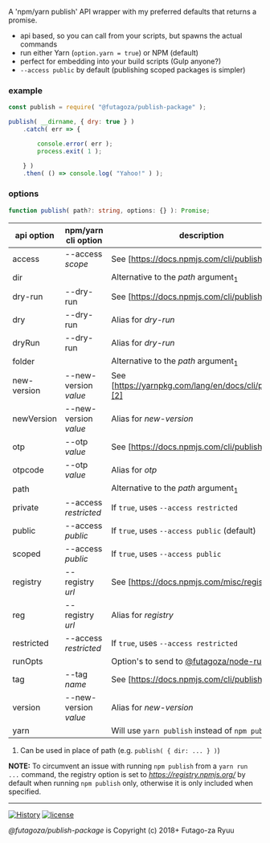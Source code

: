 A 'npm/yarn publish' API wrapper with my preferred defaults that returns a promise.

* api based, so you can call from your scripts, but spawns the actual commands
* run either Yarn (`option.yarn = true`) or NPM (default)
* perfect for embedding into your build scripts (Gulp anyone?)
* `--access public` by default (publishing scoped packages is simpler)

### example

```js
const publish = require( "@futagoza/publish-package" );

publish( __dirname, { dry: true } )
    .catch( err => {

        console.error( err );
        process.exit( 1 );

    } )
    .then( () => console.log( "Yahoo!" ) );
```

### options

```ts
function publish( path?: string, options: {} ): Promise;
```

| api option | npm/yarn cli option | description |
| ---------- | ------------------- | ---------------- |
| access | --access _scope_ | See [https://docs.npmjs.com/cli/publish][1] |
| dir | | Alternative to the _path_ argument<sub>1</sub> |
| dry-run | --dry-run | See [https://docs.npmjs.com/cli/publish][1] |
| dry | --dry-run | Alias for _dry-run_ |
| dryRun | --dry-run | Alias for _dry-run_ |
| folder | | Alternative to the _path_ argument<sub>1</sub> |
| new-version | --new-version _value_ | See [https://yarnpkg.com/lang/en/docs/cli/publish/][2] |
| newVersion | --new-version _value_ | Alias for _new-version_ |
| otp | --otp _value_ | See [https://docs.npmjs.com/cli/publish][1] |
| otpcode | --otp _value_ | Alias for _otp_ |
| path | | Alternative to the _path_ argument<sub>1</sub> |
| private | --access _restricted_ | If `true`, uses `--access restricted` |
| public | --access _public_ | If `true`, uses `--access public` (default) |
| scoped | --access _public_ | If `true`, uses `--access public` |
| registry | --registry _url_ | See [https://docs.npmjs.com/misc/registry][3] |
| reg | --registry _url_ | Alias for _registry_ |
| restricted | --access _restricted_ | If `true`, uses `--access restricted` |
| runOpts | | Option's to send to [@futagoza/node-run](https://www.npmjs.com/package/@futagoza/node-run) |
| tag | --tag _name_ | See [https://docs.npmjs.com/cli/publish][1] |
| version | --new-version _value_ | Alias for _new-version_ |
| yarn | | Will use `yarn publish` instead of `npm publish` |

1. Can be used in place of path (e.g. `publish( { dir: ... } )`)

**NOTE:** To circumvent an issue with running `npm publish` from a `yarn run ...` command, the registry option is set to _https://registry.npmjs.org/_ by default when running `npm publish` only, otherwise it is only included when specified.

-----

[![History](https://img.shields.io/badge/github.com/futagoza/gulp-changelog-yellow.svg)](https://github.com/futagoza/gulp/blob/master/CHANGELOG.md)
[![license](https://img.shields.io/badge/license-mit-blue.svg)](https://opensource.org/licenses/MIT)

_@futagoza/publish-package_ is Copyright (c) 2018+ Futago-za Ryuu

[1]: https://docs.npmjs.com/cli/publish
[2]: https://yarnpkg.com/lang/en/docs/cli/publish/
[3]: https://docs.npmjs.com/misc/registry
